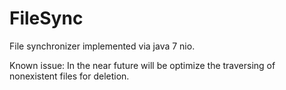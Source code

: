# FileSync
File synchronizer implemented via java 7 nio.

Known issue: 
In the near future will be optimize the traversing of nonexistent files for deletion.
